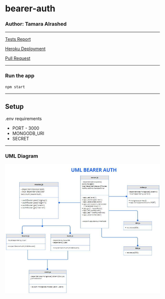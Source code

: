 # bearer-auth

### Author: Tamara Alrashed
<hr>

[Tests Report]()

[Heroku Deployment]()

[Pull Request]()
<hr>

### Run the app
`npm start`

<hr>

## **Setup**

 .env requirements
  - PORT - 3000
  - MONGODB_URI
  - SECRET 

<hr>

### UML Diagram

![uml-diagram](lab07.JPG)